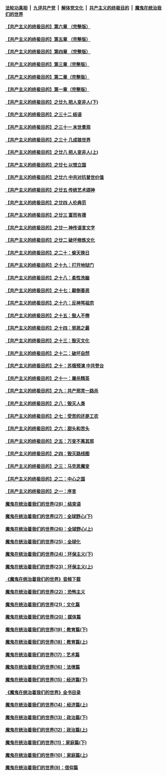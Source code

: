 

####  [法轮功真相](../../../../basic/blob/master/README.md?t=05010431) &nbsp;|&nbsp; [九评共产党](../../../../9ping.md/blob/master/README.md?t=05010431) &nbsp;|&nbsp; [解体党文化](../../../../jtdwh.md/blob/master/README.md?t=05010431)  &nbsp;|&nbsp; [共产主义的终极目的](../../../../gczydzjmd.md/blob/master/README.md?t=05010431) &nbsp;|&nbsp; [魔鬼在统治我们的世界](../../../../mgztzwmdsj.md/blob/master/README.md?t=05010431) 

#### [【共产主义的终极目的】第六章 （完整版）](../pages/nsc422/n11428913.md?t=05010431) 

#### [【共产主义的终极目的】第五章 （完整版）](../pages/nsc422/n11428912.md?t=05010431) 

#### [【共产主义的终极目的】第四章 （完整版）](../pages/nsc422/n11428907.md?t=05010431) 

#### [【共产主义的终极目的】第三章（完整版）](../pages/nsc422/n11428848.md?t=05010431) 

#### [【共产主义的终极目的】第二章（完整版）](../pages/nsc422/n11428831.md?t=05010431) 

#### [【共产主义的终极目的】第一章（完整版）](../pages/nsc422/n11417651.md?t=05010431) 

#### [【共产主义的终极目的】之廿九 把人变非人(下)](../pages/nsc422/n11344140.md?t=05010431) 

#### [【共产主义的终极目的】之三十二 结语](../pages/nsc422/n11360535.md?t=05010431) 

#### [【共产主义的终极目的】之三十一 末世景观](../pages/nsc422/n11351129.md?t=05010431) 

#### [【共产主义的终极目的】之三十 几成狼世界](../pages/nsc422/n11348280.md?t=05010431) 

#### [【共产主义的终极目的】之廿八 把人变非人(上)](../pages/nsc422/n11340492.md?t=05010431) 

#### [【共产主义的终极目的】之廿七 以恨立国](../pages/nsc422/n11336944.md?t=05010431) 

#### [【共产主义的终极目的】之廿六 中共对抗普世价值](../pages/nsc422/n11324785.md?t=05010431) 

#### [【共产主义的终极目的】之廿五 传统艺术颂神](../pages/nsc422/n11296396.md?t=05010431) 

#### [【共产主义的终极目的】之廿四 人伦典范](../pages/nsc422/n11296397.md?t=05010431) 

#### [【共产主义的终极目的】之廿三 富而有德](../pages/nsc422/n11283598.md?t=05010431) 

#### [【共产主义的终极目的】之廿一 神传语言文字](../pages/nsc422/n11263265.md?t=05010431) 

#### [【共产主义的终极目的】之廿二 破坏修炼文化](../pages/nsc422/n11245728.md?t=05010431) 

#### [【共产主义的终极目的】之二十：偷天换日](../pages/nsc422/n11238846.md?t=05010431) 

#### [【共产主义的终极目的】之十九：打开地狱门](../pages/nsc422/n11206376.md?t=05010431) 

#### [【共产主义的终极目的】之十八：柔性洗脑](../pages/nsc422/n11199994.md?t=05010431) 

#### [【共产主义的终极目的】之十七：颠倒善恶](../pages/nsc422/n11179782.md?t=05010431) 

#### [【共产主义的终极目的】之十六：反神骂祖宗](../pages/nsc422/n11166798.md?t=05010431) 

#### [【共产主义的终极目的】之十五：毁人不倦](../pages/nsc422/n11166792.md?t=05010431) 

#### [【共产主义的终极目的】之十四：邪恶之最](../pages/nsc422/n11150249.md?t=05010431) 

#### [【共产主义的终极目的】之十三：毁灭文化](../pages/nsc422/n11135227.md?t=05010431) 

#### [【共产主义的终极目的】之十二：破坏自然](../pages/nsc422/n11135214.md?t=05010431) 

#### [【共产主义的终极目的】之十：苏俄预演 中共登台](../pages/nsc422/n11118424.md?t=05010431) 

#### [【共产主义的终极目的】之十一：屠杀精英](../pages/nsc422/n11118442.md?t=05010431) 

#### [【共产主义的终极目的】之九：共产邪灵一路杀](../pages/nsc422/n11114139.md?t=05010431) 

#### [【共产主义的终极目的】之八：毁灭人类](../pages/nsc422/n11108503.md?t=05010431) 

#### [【共产主义的终极目的】之七：受苦的还是工农](../pages/nsc422/n11101809.md?t=05010431) 

#### [【共产主义的终极目的】之六：甜头和苦头](../pages/nsc422/n11096971.md?t=05010431) 

#### [【共产主义的终极目的】之五：万变不离其邪](../pages/nsc422/n11091285.md?t=05010431) 

#### [【共产主义的终极目的】之四：毁灭路线图](../pages/nsc422/n11086284.md?t=05010431) 

#### [【共产主义的终极目的】之三：马克思魔变](../pages/nsc422/n11061941.md?t=05010431) 

#### [【共产主义的终极目的】之二：中心之国](../pages/nsc422/n11047728.md?t=05010431) 

#### [【共产主义的终极目的】之一：序言](../pages/nsc422/n11086077.md?t=05010431) 

#### [魔鬼在统治着我们的世界(28)：结束语](../pages/nsc422/n10936246.md?t=05010431) 

#### [魔鬼在统治着我们的世界(27)：全球野心(下)](../pages/nsc422/n10928319.md?t=05010431) 

#### [魔鬼在统治着我们的世界(26)：全球野心(上)](../pages/nsc422/n10900318.md?t=05010431) 

#### [魔鬼在统治着我们的世界(25)：全球化](../pages/nsc422/n10788205.md?t=05010431) 

#### [魔鬼在统治着我们的世界(24)：环保主义(下)](../pages/nsc422/n10695307.md?t=05010431) 

#### [魔鬼在统治着我们的世界(23)：环保主义(上)](../pages/nsc422/n10688613.md?t=05010431) 

#### [《魔鬼在统治着我们的世界》音频下载](../pages/nsc422/n10635553.md?t=05010431) 

#### [魔鬼在统治着我们的世界(22)：恐怖主义](../pages/nsc422/n10614727.md?t=05010431) 

#### [魔鬼在统治着我们的世界(21)：文化篇](../pages/nsc422/n10597706.md?t=05010431) 

#### [魔鬼在统治着我们的世界(20)：媒体篇](../pages/nsc422/n10586579.md?t=05010431) 

#### [魔鬼在统治着我们的世界(19)：教育篇(下)](../pages/nsc422/n10564808.md?t=05010431) 

#### [魔鬼在统治着我们的世界(18)：教育篇(上)](../pages/nsc422/n10526970.md?t=05010431) 

#### [魔鬼在统治着我们的世界(17)：艺术篇](../pages/nsc422/n10499093.md?t=05010431) 

#### [魔鬼在统治着我们的世界(16)：法律篇](../pages/nsc422/n10485969.md?t=05010431) 

#### [魔鬼在统治着我们的世界(15)：经济篇(下)](../pages/nsc422/n10469975.md?t=05010431) 

#### [《魔鬼在统治着我们的世界》全书目录](../pages/nsc422/n10464261.md?t=05010431) 

#### [魔鬼在统治着我们的世界(14)：经济篇(上)](../pages/nsc422/n10457370.md?t=05010431) 

#### [魔鬼在统治着我们的世界(13)：政治篇(下)](../pages/nsc422/n10448270.md?t=05010431) 

#### [魔鬼在统治着我们的世界(12)：政治篇(上)](../pages/nsc422/n10444576.md?t=05010431) 

#### [魔鬼在统治着我们的世界(11)：家庭篇(下)](../pages/nsc422/n10440961.md?t=05010431) 

#### [魔鬼在统治着我们的世界(10)：家庭篇(上)](../pages/nsc422/n10435448.md?t=05010431) 

#### [魔鬼在统治着我们的世界(9)：信仰篇](../pages/nsc422/n10432159.md?t=05010431) 

